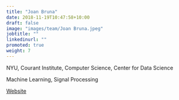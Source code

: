 ```yaml
---
title: "Joan Bruna"
date: 2018-11-19T10:47:58+10:00
draft: false
image: "images/team/Joan Bruna.jpeg"
jobtitle: ""
linkedinurl: ""
promoted: true
weight: 7
---
```


NYU, Courant Institute, Computer Science, Center for Data Science

Machine Learning, Signal Processing

[Website](https://cims.nyu.edu/~bruna/) 
